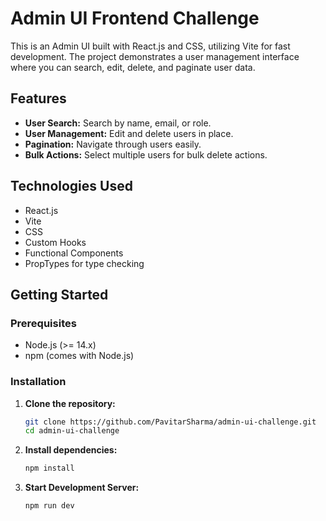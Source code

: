 # Admin UI Frontend Challenge

This is an Admin UI built with React.js and CSS, utilizing Vite for fast development. The project demonstrates a user management interface where you can search, edit, delete, and paginate user data.

## Features

- **User Search:** Search by name, email, or role.
- **User Management:** Edit and delete users in place.
- **Pagination:** Navigate through users easily.
- **Bulk Actions:** Select multiple users for bulk delete actions.

## Technologies Used

- React.js
- Vite
- CSS
- Custom Hooks
- Functional Components
- PropTypes for type checking

## Getting Started

### Prerequisites

- Node.js (>= 14.x)
- npm (comes with Node.js)

### Installation

1. **Clone the repository:**
   ```bash
   git clone https://github.com/PavitarSharma/admin-ui-challenge.git
   cd admin-ui-challenge

2. **Install dependencies:**
   ```bash
   npm install

3. **Start Development Server:**
   ```bash
   npm run dev

